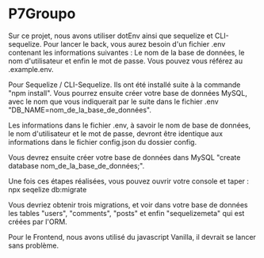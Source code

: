 # P7Groupo

Sur ce projet, nous avons utiliser dotEnv ainsi que sequelize et CLI-sequelize.
Pour lancer le back, vous aurez besoin d'un fichier .env contenant les informations suivantes :
Le nom de la base de données, le nom d'utilisateur et enfin le mot de passe.
Vous pouvez vous référez au .example.env.

Pour Sequelize / CLI-Sequelize. Ils ont été installé suite à la commande "npm install".
Vous pourrez ensuite créer votre base de données MySQL, avec le nom que vous indiquerait par le suite dans le fichier .env "DB_NAME=nom_de_la_base_de_données".

Les informations dans le fichier .env, à savoir le nom de base de données, le nom d'utilisateur et le mot de passe, devront être identique aux informations dans le fichier config.json du dossier config.

Vous devrez ensuite créer votre base de données dans MySQL "create database nom_de_la_base_de_données;".

Une fois ces étapes réalisées, vous pouvez ouvrir votre console et taper : npx seqelize db:migrate

Vous devriez obtenir trois migrations, et voir dans votre base de données les tables "users", "comments", "posts" et enfin "sequelizemeta" qui est créées par l'ORM.

Pour le Frontend, nous avons utilisé du javascript Vanilla, il devrait se lancer sans problème.
